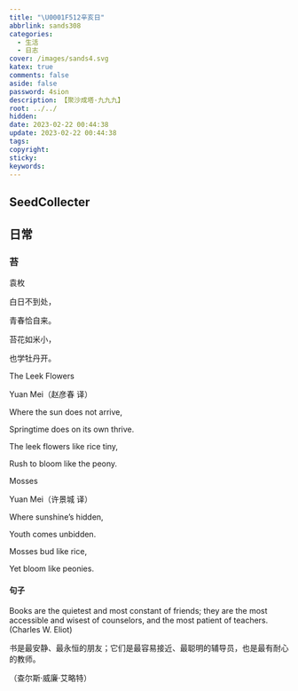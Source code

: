 ```yaml
---
title: "\U0001F512辛亥日"
abbrlink: sands308
categories:
  - 生活
  - 日志
cover: /images/sands4.svg
katex: true
comments: false
aside: false
password: 4sion
description: 【聚沙成塔·九九九】
root: ../../
hidden:
date: 2023-02-22 00:44:38
update: 2023-02-22 00:44:38
tags:
copyright:
sticky:
keywords:
---
```


## SeedCollecter


## 日常

### 苔

袁枚

 

白日不到处，

青春恰自来。

苔花如米小，

也学牡丹开。

 

The Leek Flowers

Yuan Mei（赵彦春 译）

 

Where the sun does not arrive,

Springtime does on its own thrive.

The leek flowers like rice tiny,

Rush to bloom like the peony.

 

Mosses

Yuan Mei（许景城 译）

 

Where sunshine’s hidden,

Youth comes unbidden.

Mosses bud like rice,

Yet bloom like peonies.

#### 句子
Books are the quietest and most constant of friends; they are the most accessible and wisest of counselors, and the most patient of teachers. (Charles W. Eliot)

书是最安静、最永恒的朋友；它们是最容易接近、最聪明的辅导员，也是最有耐心的教师。

（查尔斯·威廉·艾略特）


